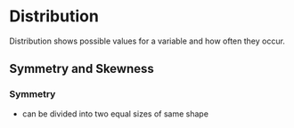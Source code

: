 # Distribution

Distribution shows possible values for a variable and how often they occur.

## Symmetry and Skewness

### Symmetry

* can be divided into two equal sizes of same shape
